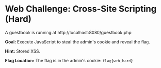 # Web Challenge: Cross-Site Scripting (Hard)

A guestbook is running at http://localhost:8080/guestbook.php

**Goal:** Execute JavaScript to steal the admin's cookie and reveal the flag.

**Hint:** Stored XSS.

**Flag Location:** The flag is in the admin's cookie: `flag{web_hard}`
